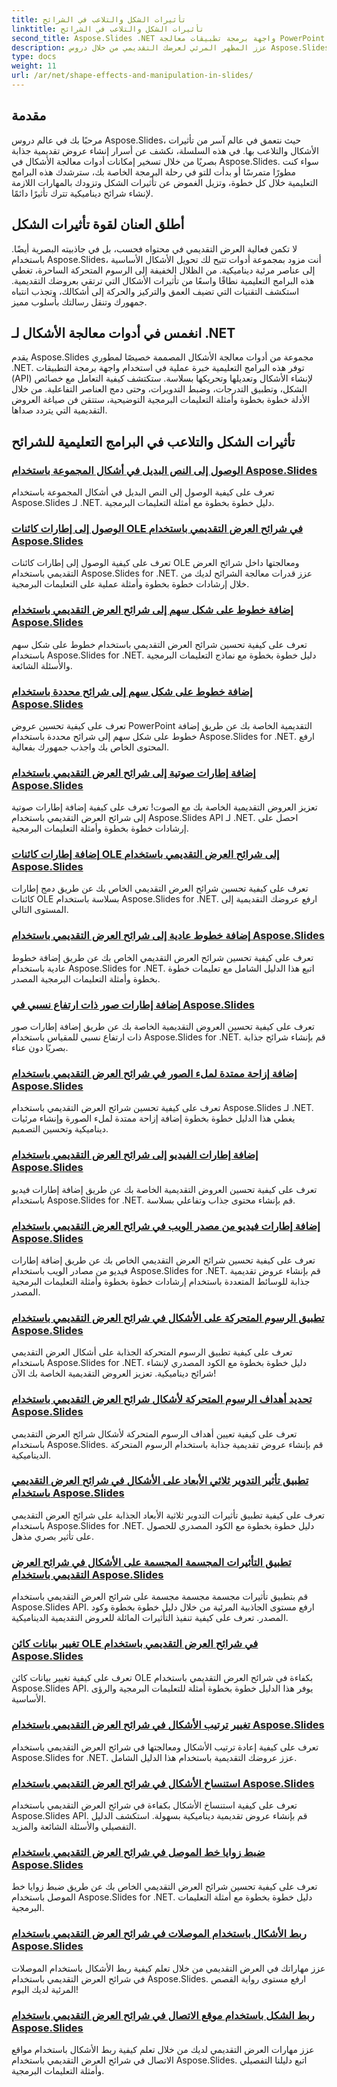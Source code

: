 ```yaml
---
title: تأثيرات الشكل والتلاعب في الشرائح
linktitle: تأثيرات الشكل والتلاعب في الشرائح
second_title: Aspose.Slides .NET واجهة برمجة تطبيقات معالجة PowerPoint
description: عزز المظهر المرئي لعرضك التقديمي من خلال دروس Aspose.Slides حول تأثيرات الشكل والتلاعب به. تعرف على كيفية إنشاء شرائح مذهلة باستخدام تأثيرات الأشكال والرسوم المتحركة والمزيد.
type: docs
weight: 11
url: /ar/net/shape-effects-and-manipulation-in-slides/
---
```


## مقدمة

مرحبًا بك في عالم دروس Aspose.Slides، حيث نتعمق في عالم آسر من تأثيرات الأشكال والتلاعب بها. في هذه السلسلة، نكشف عن أسرار إنشاء عروض تقديمية جذابة بصريًا من خلال تسخير إمكانات أدوات معالجة الأشكال في Aspose.Slides. سواء كنت مطورًا متمرسًا أو بدأت للتو في رحلة البرمجة الخاصة بك، سترشدك هذه البرامج التعليمية خلال كل خطوة، وتزيل الغموض عن تأثيرات الشكل وتزودك بالمهارات اللازمة لإنشاء شرائح ديناميكية تترك تأثيرًا دائمًا.

## أطلق العنان لقوة تأثيرات الشكل

لا تكمن فعالية العرض التقديمي في محتواه فحسب، بل في جاذبيته البصرية أيضًا. باستخدام Aspose.Slides، أنت مزود بمجموعة أدوات تتيح لك تحويل الأشكال الأساسية إلى عناصر مرئية ديناميكية. من الظلال الخفيفة إلى الرسوم المتحركة الساحرة، تغطي هذه البرامج التعليمية نطاقًا واسعًا من تأثيرات الأشكال التي ترتقي بعروضك التقديمية. استكشف التقنيات التي تضيف العمق والتركيز والحركة إلى أشكالك، وتجذب انتباه جمهورك وتنقل رسالتك بأسلوب مميز.

## انغمس في أدوات معالجة الأشكال لـ .NET

يقدم Aspose.Slides مجموعة من أدوات معالجة الأشكال المصممة خصيصًا لمطوري .NET. توفر هذه البرامج التعليمية خبرة عملية في استخدام واجهة برمجة التطبيقات (API) لإنشاء الأشكال وتعديلها وتحريكها بسلاسة. ستكتشف كيفية التعامل مع خصائص الشكل، وتطبيق التدرجات، وضبط التدويرات، وحتى دمج العناصر التفاعلية. من خلال الأدلة خطوة بخطوة وأمثلة التعليمات البرمجية التوضيحية، ستتقن فن صياغة العروض التقديمية التي يتردد صداها.

## تأثيرات الشكل والتلاعب في البرامج التعليمية للشرائح
### [الوصول إلى النص البديل في أشكال المجموعة باستخدام Aspose.Slides](./accessing-alt-text-group-shapes/)
تعرف على كيفية الوصول إلى النص البديل في أشكال المجموعة باستخدام Aspose.Slides لـ .NET. دليل خطوة بخطوة مع أمثلة التعليمات البرمجية.
### [الوصول إلى إطارات كائنات OLE في شرائح العرض التقديمي باستخدام Aspose.Slides](./accessing-ole-object-frames/)
تعرف على كيفية الوصول إلى إطارات كائنات OLE ومعالجتها داخل شرائح العرض التقديمي باستخدام Aspose.Slides for .NET. عزز قدرات معالجة الشرائح لديك من خلال إرشادات خطوة بخطوة وأمثلة عملية على التعليمات البرمجية.
### [إضافة خطوط على شكل سهم إلى شرائح العرض التقديمي باستخدام Aspose.Slides](./adding-arrow-shaped-lines/)
تعرف على كيفية تحسين شرائح العرض التقديمي باستخدام خطوط على شكل سهم باستخدام Aspose.Slides for .NET. دليل خطوة بخطوة مع نماذج التعليمات البرمجية والأسئلة الشائعة.
### [إضافة خطوط على شكل سهم إلى شرائح محددة باستخدام Aspose.Slides](./adding-arrow-lines-to-specific-slides/)
تعرف على كيفية تحسين عروض PowerPoint التقديمية الخاصة بك عن طريق إضافة خطوط على شكل سهم إلى شرائح محددة باستخدام Aspose.Slides for .NET. ارفع المحتوى الخاص بك واجذب جمهورك بفعالية.
### [إضافة إطارات صوتية إلى شرائح العرض التقديمي باستخدام Aspose.Slides](./adding-audio-frames/)
تعزيز العروض التقديمية الخاصة بك مع الصوت! تعرف على كيفية إضافة إطارات صوتية إلى شرائح العرض التقديمي باستخدام Aspose.Slides API لـ .NET. احصل على إرشادات خطوة بخطوة وأمثلة التعليمات البرمجية.
### [إضافة إطارات كائنات OLE إلى شرائح العرض التقديمي باستخدام Aspose.Slides](./adding-ole-object-frames/)
تعرف على كيفية تحسين شرائح العرض التقديمي الخاص بك عن طريق دمج إطارات كائنات OLE بسلاسة باستخدام Aspose.Slides for .NET. ارفع عروضك التقديمية إلى المستوى التالي.
### [إضافة خطوط عادية إلى شرائح العرض التقديمي باستخدام Aspose.Slides](./adding-plain-lines/)
تعرف على كيفية تحسين شرائح العرض التقديمي الخاص بك عن طريق إضافة خطوط عادية باستخدام Aspose.Slides for .NET. اتبع هذا الدليل الشامل مع تعليمات خطوة بخطوة وأمثلة التعليمات البرمجية المصدر.
### [إضافة إطارات صور ذات ارتفاع نسبي في Aspose.Slides](./adding-picture-frames-relative-scale/)
تعرف على كيفية تحسين العروض التقديمية الخاصة بك عن طريق إضافة إطارات صور ذات ارتفاع نسبي للمقياس باستخدام Aspose.Slides for .NET. قم بإنشاء شرائح جذابة بصريًا دون عناء.
### [إضافة إزاحة ممتدة لملء الصور في شرائح العرض التقديمي باستخدام Aspose.Slides](./adding-stretch-offset-image-fill/)
تعرف على كيفية تحسين شرائح العرض التقديمي باستخدام Aspose.Slides لـ .NET. يغطي هذا الدليل خطوة بخطوة إضافة إزاحة ممتدة لملء الصورة وإنشاء مرئيات ديناميكية وتحسين التصميم.
### [إضافة إطارات الفيديو إلى شرائح العرض التقديمي باستخدام Aspose.Slides](./adding-video-frames/)
تعرف على كيفية تحسين العروض التقديمية الخاصة بك عن طريق إضافة إطارات فيديو باستخدام Aspose.Slides for .NET. قم بإنشاء محتوى جذاب وتفاعلي بسلاسة.
### [إضافة إطارات فيديو من مصدر الويب في شرائح العرض التقديمي باستخدام Aspose.Slides](./adding-video-frames-from-web-source/)
تعرف على كيفية تحسين شرائح العرض التقديمي الخاص بك عن طريق إضافة إطارات فيديو من مصادر الويب باستخدام Aspose.Slides for .NET. قم بإنشاء عروض تقديمية جذابة للوسائط المتعددة باستخدام إرشادات خطوة بخطوة وأمثلة التعليمات البرمجية المصدر.
### [تطبيق الرسوم المتحركة على الأشكال في شرائح العرض التقديمي باستخدام Aspose.Slides](./applying-animations-to-shapes/)
تعرف على كيفية تطبيق الرسوم المتحركة الجذابة على أشكال العرض التقديمي باستخدام Aspose.Slides for .NET. دليل خطوة بخطوة مع الكود المصدري لإنشاء شرائح ديناميكية. تعزيز العروض التقديمية الخاصة بك الآن!
### [تحديد أهداف الرسوم المتحركة لأشكال شرائح العرض التقديمي باستخدام Aspose.Slides](./setting-animation-targets-shapes/)
تعرف على كيفية تعيين أهداف الرسوم المتحركة لأشكال شرائح العرض التقديمي باستخدام Aspose.Slides. قم بإنشاء عروض تقديمية جذابة باستخدام الرسوم المتحركة الديناميكية.
### [تطبيق تأثير التدوير ثلاثي الأبعاد على الأشكال في شرائح العرض التقديمي باستخدام Aspose.Slides](./applying-3d-rotation-effect-shapes/)
تعرف على كيفية تطبيق تأثيرات التدوير ثلاثية الأبعاد الجذابة على شرائح العرض التقديمي باستخدام Aspose.Slides for .NET. دليل خطوة بخطوة مع الكود المصدري للحصول على تأثير بصري مذهل.
### [تطبيق التأثيرات المجسمة المجسمة على الأشكال في شرائح العرض التقديمي باستخدام Aspose.Slides](./applying-bevel-effects-shapes/)
قم بتطبيق تأثيرات مجسمة مجسمة مجسمة على شرائح العرض التقديمي باستخدام Aspose.Slides API. ارفع مستوى الجاذبية المرئية من خلال دليل خطوة بخطوة وكود المصدر. تعرف على كيفية تنفيذ التأثيرات المائلة للعروض التقديمية الديناميكية.
### [تغيير بيانات كائن OLE في شرائح العرض التقديمي باستخدام Aspose.Slides](./changing-ole-object-data/)
تعرف على كيفية تغيير بيانات كائن OLE بكفاءة في شرائح العرض التقديمي باستخدام Aspose.Slides API. يوفر هذا الدليل خطوة بخطوة أمثلة للتعليمات البرمجية والرؤى الأساسية.
### [تغيير ترتيب الأشكال في شرائح العرض التقديمي باستخدام Aspose.Slides](./changing-order-shapes/)
تعرف على كيفية إعادة ترتيب الأشكال ومعالجتها في شرائح العرض التقديمي باستخدام Aspose.Slides for .NET. عزز عروضك التقديمية باستخدام هذا الدليل الشامل.
### [استنساخ الأشكال في شرائح العرض التقديمي باستخدام Aspose.Slides](./cloning-shapes/)
تعرف على كيفية استنساخ الأشكال بكفاءة في شرائح العرض التقديمي باستخدام Aspose.Slides API. قم بإنشاء عروض تقديمية ديناميكية بسهولة. استكشف الدليل التفصيلي والأسئلة الشائعة والمزيد.
### [ضبط زوايا خط الموصل في شرائح العرض التقديمي باستخدام Aspose.Slides](./adjusting-connector-line-angles/)
تعرف على كيفية تحسين شرائح العرض التقديمي الخاص بك عن طريق ضبط زوايا خط الموصل باستخدام Aspose.Slides for .NET. دليل خطوة بخطوة مع أمثلة التعليمات البرمجية.
### [ربط الأشكال باستخدام الموصلات في شرائح العرض التقديمي باستخدام Aspose.Slides](./connecting-shapes-using-connectors/)
عزز مهاراتك في العرض التقديمي من خلال تعلم كيفية ربط الأشكال باستخدام الموصلات في شرائح العرض التقديمي باستخدام Aspose.Slides. ارفع مستوى رواية القصص المرئية لديك اليوم!
### [ربط الشكل باستخدام موقع الاتصال في شرائح العرض التقديمي باستخدام Aspose.Slides](./connecting-shape-using-connection-site/)
عزز مهارات العرض التقديمي لديك من خلال تعلم كيفية ربط الأشكال باستخدام مواقع الاتصال في شرائح العرض التقديمي باستخدام Aspose.Slides. اتبع دليلنا التفصيلي وأمثلة التعليمات البرمجية.